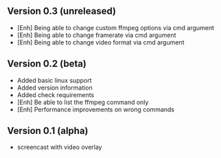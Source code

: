 Version 0.3 (unreleased)
-----------

- [Enh] Being able to change custom ffmpeg options via cmd argument
- [Enh] Being able to change framerate via cmd argument
- [Enh] Being able to change video format via cmd argument


Version 0.2 (beta)
-----------

- Added basic linux support
- Added version information
- Added check requirements
- [Enh] Be able to list the ffmpeg command only
- [Enh] Performance improvements on wrong commands


Version 0.1 (alpha)
-----------

- screencast with video overlay

